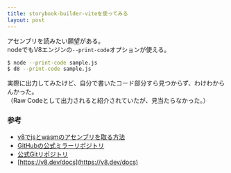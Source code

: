 ```yaml
---
title: storybook-builder-viteを使ってみる
layout: post
---
```


アセンブリを読みたい願望がある。<br>
nodeでもV8エンジンの`--print-code`オプションが使える。<br>
```bash
$ node --print-code sample.js
$ d8 --print-code sample.js
```

実際に出力してみたけど、自分で書いたコード部分すら見つからず、わけわからんかった。<br>
（Raw Codeとして出力されると紹介されていたが、見当たらなかった。）<br>


### 参考
- [v8でjsとwasmのアセンブリを取る方法](https://zenn.dev/umashiba/articles/d64fb62a09fb4f)
- [GitHubの公式ミラーリポジトリ](https://github.com/v8/v8)
- [公式Gitリポジトリ](https://chromium.googlesource.com/v8/v8.git)
- [https://v8.dev/docs](https://v8.dev/docs)